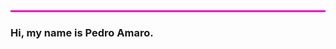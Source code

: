 <div style="width: 100%; height: 3px; background-color: #ff00c9">
</div>

### Hi, my name is Pedro Amaro.
